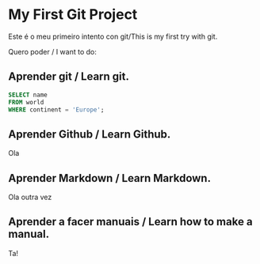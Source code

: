 # My First Git Project

Este é o meu primeiro intento con git/This is my first try with git.

Quero poder / I want to do:

## Aprender git / Learn git.

```sql
SELECT name
FROM world
WHERE continent = 'Europe';

```


## Aprender Github / Learn Github.

Ola

## Aprender Markdown / Learn Markdown.

Ola outra vez

## Aprender a facer manuais / Learn how to make a manual.
Ta!